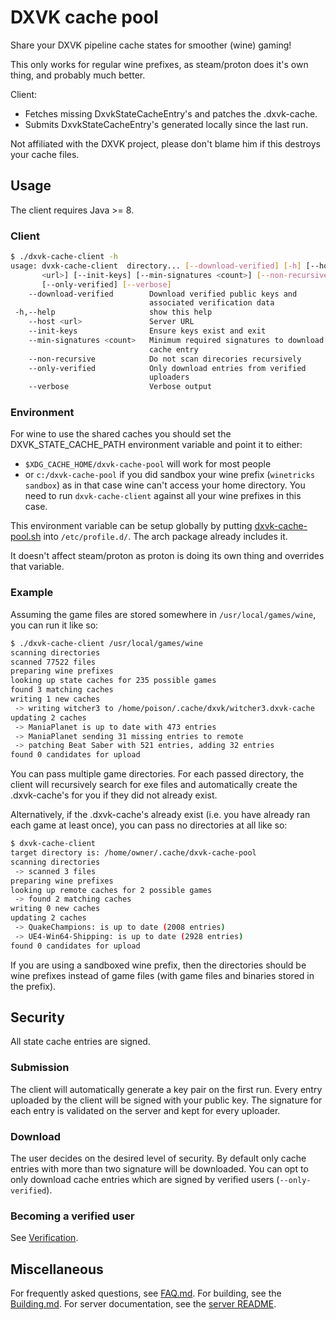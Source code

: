 # DXVK cache pool

Share your DXVK pipeline cache states for smoother (wine) gaming!

This only works for regular wine prefixes, as steam/proton does it's own thing, and probably much better.

Client:
- Fetches missing DxvkStateCacheEntry's and patches the .dxvk-cache.
- Submits DxvkStateCacheEntry's generated locally since the last run.

Not affiliated with the DXVK project, please don't blame him if this destroys your cache files.

## Usage

The client requires Java >= 8.

### Client

```bash
$ ./dxvk-cache-client -h
usage: dvxk-cache-client  directory... [--download-verified] [-h] [--host
       <url>] [--init-keys] [--min-signatures <count>] [--non-recursive]
       [--only-verified] [--verbose]
    --download-verified        Download verified public keys and
                               associated verification data
 -h,--help                     show this help
    --host <url>               Server URL
    --init-keys                Ensure keys exist and exit
    --min-signatures <count>   Minimum required signatures to download a
                               cache entry
    --non-recursive            Do not scan direcories recursively
    --only-verified            Only download entries from verified
                               uploaders
    --verbose                  Verbose output
```

### Environment

For wine to use the shared caches you should set the DXVK_STATE_CACHE_PATH environment variable and point it to either:
- `$XDG_CACHE_HOME/dxvk-cache-pool` will work for most people
- or `c:/dxvk-cache-pool` if you did sandbox your wine prefix (`winetricks sandbox`) as in that case wine can't access your home directory. You need to run `dxvk-cache-client` against all your wine prefixes in this case.

This environment variable can be setup globally by putting [dxvk-cache-pool.sh](dxvk-cache-pool.sh) into `/etc/profile.d/`. The arch package already includes it.

It doesn't affect steam/proton as proton is doing its own thing and overrides that variable.

### Example

Assuming the game files are stored somewhere in `/usr/local/games/wine`, you can run it like so:

```bash
$ ./dxvk-cache-client /usr/local/games/wine
scanning directories
scanned 77522 files
preparing wine prefixes
looking up state caches for 235 possible games
found 3 matching caches
writing 1 new caches
 -> writing witcher3 to /home/poison/.cache/dxvk/witcher3.dxvk-cache
updating 2 caches
 -> ManiaPlanet is up to date with 473 entries
 -> ManiaPlanet sending 31 missing entries to remote
 -> patching Beat Saber with 521 entries, adding 32 entries
found 0 candidates for upload
```

You can pass multiple game directories. For each passed directory, the client will recursively search for exe files and automatically create the .dxvk-cache's for you if they did not already exist.

Alternatively, if the .dxvk-cache's already exist (i.e. you have already ran each game at least once), you can pass no directories at all like so:

```bash
$ dxvk-cache-client 
target directory is: /home/owner/.cache/dxvk-cache-pool
scanning directories
 -> scanned 3 files
preparing wine prefixes
looking up remote caches for 2 possible games
 -> found 2 matching caches
writing 0 new caches
updating 2 caches
 -> QuakeChampions: is up to date (2008 entries)
 -> UE4-Win64-Shipping: is up to date (2928 entries)
found 0 candidates for upload
```

If you are using a sandboxed wine prefix, then the directories should be wine prefixes instead of game files (with game files and binaries stored in the prefix).

## Security

All state cache entries are signed.


### Submission

The client will automatically generate a key pair on the first run.
Every entry uploaded by the client will be signed with your public key.
The signature for each entry is validated on the server and kept for every uploader.


### Download

The user decides on the desired level of security.
By default only cache entries with more than two signature will be downloaded.
You can opt to only download cache entries which are signed by verified users (`--only-verified`).

### Becoming a verified user

See [Verification](Verification.md).

## Miscellaneous

For frequently asked questions, see [FAQ.md](FAQ.md). For building, see the [Building.md](Building.md). For server documentation, see the [server README](dxvk-cache-pool-server/README.md).
